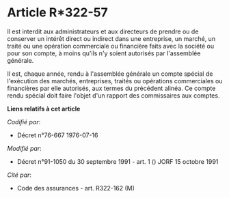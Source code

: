 # Article R*322-57

Il est interdit aux administrateurs et aux directeurs de prendre ou de conserver un intérêt direct ou indirect dans une
entreprise, un marché, un traité ou une opération commerciale ou financière faits avec la société ou pour son compte, à moins
qu'ils n'y soient autorisés par l'assemblée générale.

Il est, chaque année, rendu à l'assemblée générale un compte spécial de l'exécution des marchés, entreprises, traités ou
opérations commerciales ou financières par elle autorisés, aux termes du précédent alinéa. Ce compte rendu spécial doit faire
l'objet d'un rapport des commissaires aux comptes.

**Liens relatifs à cet article**

_Codifié par_:

  - Décret n°76-667 1976-07-16

_Modifié par_:

  - Décret n°91-1050 du 30 septembre 1991 - art. 1 () JORF 15 octobre 1991

_Cité par_:

  - Code des assurances - art. R322-162 (M)
